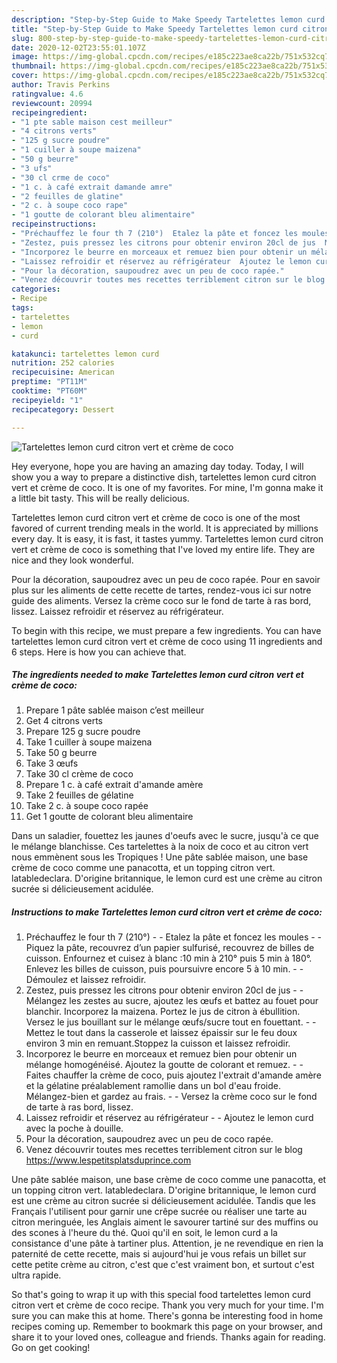 ```yaml
---
description: "Step-by-Step Guide to Make Speedy Tartelettes lemon curd citron vert et crème de coco"
title: "Step-by-Step Guide to Make Speedy Tartelettes lemon curd citron vert et crème de coco"
slug: 800-step-by-step-guide-to-make-speedy-tartelettes-lemon-curd-citron-vert-et-creme-de-coco
date: 2020-12-02T23:55:01.107Z
image: https://img-global.cpcdn.com/recipes/e185c223ae8ca22b/751x532cq70/tartelettes-lemon-curd-citron-vert-et-creme-de-coco-photo-principale-de-la-recette.jpg
thumbnail: https://img-global.cpcdn.com/recipes/e185c223ae8ca22b/751x532cq70/tartelettes-lemon-curd-citron-vert-et-creme-de-coco-photo-principale-de-la-recette.jpg
cover: https://img-global.cpcdn.com/recipes/e185c223ae8ca22b/751x532cq70/tartelettes-lemon-curd-citron-vert-et-creme-de-coco-photo-principale-de-la-recette.jpg
author: Travis Perkins
ratingvalue: 4.6
reviewcount: 20994
recipeingredient:
- "1 pte sable maison cest meilleur"
- "4 citrons verts"
- "125 g sucre poudre"
- "1 cuiller à soupe maizena"
- "50 g beurre"
- "3 ufs"
- "30 cl crme de coco"
- "1 c. à café extrait damande amre"
- "2 feuilles de glatine"
- "2 c. à soupe coco rape"
- "1 goutte de colorant bleu alimentaire"
recipeinstructions:
- "Préchauffez le four th 7 (210°)  Etalez la pâte et foncez les moules  Piquez la pâte, recouvrez d’un papier sulfurisé, recouvrez de billes de cuisson. Enfournez et cuisez à blanc :10 min à 210° puis 5 min à 180°. Enlevez les billes de cuisson, puis poursuivre encore 5 à 10 min.  Démoulez et laissez refroidir."
- "Zestez, puis pressez les citrons pour obtenir environ 20cl de jus  Mélangez les zestes au sucre, ajoutez les œufs et battez au fouet pour blanchir. Incorporez la maizena. Portez le jus de citron à ébullition. Versez le jus bouillant sur le mélange œufs/sucre tout en fouettant.  Mettez le tout dans la casserole et laissez épaissir sur le feu doux environ 3 min en remuant.Stoppez la cuisson et laissez refroidir."
- "Incorporez le beurre en morceaux et remuez bien pour obtenir un mélange homogénéisé. Ajoutez la goutte de colorant et remuez.  Faites chauffer la crème de coco, puis ajoutez l&#39;extrait d&#39;amande amère et la gélatine préalablement ramollie dans un bol d&#39;eau froide. Mélangez-bien et gardez au frais.  Versez la crème coco sur le fond de tarte à ras bord, lissez."
- "Laissez refroidir et réservez au réfrigérateur  Ajoutez le lemon curd avec la poche à douille."
- "Pour la décoration, saupoudrez avec un peu de coco rapée."
- "Venez découvrir toutes mes recettes terriblement citron sur le blog https://www.lespetitsplatsduprince.com"
categories:
- Recipe
tags:
- tartelettes
- lemon
- curd

katakunci: tartelettes lemon curd 
nutrition: 252 calories
recipecuisine: American
preptime: "PT11M"
cooktime: "PT60M"
recipeyield: "1"
recipecategory: Dessert

---
```



![Tartelettes lemon curd citron vert et crème de coco](https://img-global.cpcdn.com/recipes/e185c223ae8ca22b/751x532cq70/tartelettes-lemon-curd-citron-vert-et-creme-de-coco-photo-principale-de-la-recette.jpg)

Hey everyone, hope you are having an amazing day today. Today, I will show you a way to prepare a distinctive dish, tartelettes lemon curd citron vert et crème de coco. It is one of my favorites. For mine, I'm gonna make it a little bit tasty. This will be really delicious.

Tartelettes lemon curd citron vert et crème de coco is one of the most favored of current trending meals in the world. It is appreciated by millions every day. It is easy, it is fast, it tastes yummy. Tartelettes lemon curd citron vert et crème de coco is something that I've loved my entire life. They are nice and they look wonderful.

Pour la décoration, saupoudrez avec un peu de coco rapée. Pour en savoir plus sur les aliments de cette recette de tartes, rendez-vous ici sur notre guide des aliments. Versez la crème coco sur le fond de tarte à ras bord, lissez. Laissez refroidir et réservez au réfrigérateur.


To begin with this recipe, we must prepare a few ingredients. You can have tartelettes lemon curd citron vert et crème de coco using 11 ingredients and 6 steps. Here is how you can achieve that.

<!--inarticleads1-->

##### The ingredients needed to make Tartelettes lemon curd citron vert et crème de coco:

1. Prepare 1 pâte sablée maison c’est meilleur
1. Get 4 citrons verts
1. Prepare 125 g sucre poudre
1. Take 1 cuiller à soupe maizena
1. Take 50 g beurre
1. Take 3 œufs
1. Take 30 cl crème de coco
1. Prepare 1 c. à café extrait d&#39;amande amère
1. Take 2 feuilles de gélatine
1. Take 2 c. à soupe coco rapée
1. Get 1 goutte de colorant bleu alimentaire


Dans un saladier, fouettez les jaunes d&#39;oeufs avec le sucre, jusqu&#39;à ce que le mélange blanchisse. Ces tartelettes à la noix de coco et au citron vert nous emmènent sous les Tropiques ! Une pâte sablée maison, une base crème de coco comme une panacotta, et un topping citron vert. latabledeclara. D&#39;origine britannique, le lemon curd est une crème au citron sucrée si délicieusement acidulée. 

<!--inarticleads2-->

##### Instructions to make Tartelettes lemon curd citron vert et crème de coco:

1. Préchauffez le four th 7 (210°) -  - Etalez la pâte et foncez les moules -  - Piquez la pâte, recouvrez d’un papier sulfurisé, recouvrez de billes de cuisson. Enfournez et cuisez à blanc :10 min à 210° puis 5 min à 180°. Enlevez les billes de cuisson, puis poursuivre encore 5 à 10 min. -  - Démoulez et laissez refroidir.
1. Zestez, puis pressez les citrons pour obtenir environ 20cl de jus -  - Mélangez les zestes au sucre, ajoutez les œufs et battez au fouet pour blanchir. Incorporez la maizena. Portez le jus de citron à ébullition. Versez le jus bouillant sur le mélange œufs/sucre tout en fouettant. -  - Mettez le tout dans la casserole et laissez épaissir sur le feu doux environ 3 min en remuant.Stoppez la cuisson et laissez refroidir.
1. Incorporez le beurre en morceaux et remuez bien pour obtenir un mélange homogénéisé. Ajoutez la goutte de colorant et remuez. -  - Faites chauffer la crème de coco, puis ajoutez l&#39;extrait d&#39;amande amère et la gélatine préalablement ramollie dans un bol d&#39;eau froide. Mélangez-bien et gardez au frais. -  - Versez la crème coco sur le fond de tarte à ras bord, lissez.
1. Laissez refroidir et réservez au réfrigérateur -  - Ajoutez le lemon curd avec la poche à douille.
1. Pour la décoration, saupoudrez avec un peu de coco rapée.
1. Venez découvrir toutes mes recettes terriblement citron sur le blog https://www.lespetitsplatsduprince.com


Une pâte sablée maison, une base crème de coco comme une panacotta, et un topping citron vert. latabledeclara. D&#39;origine britannique, le lemon curd est une crème au citron sucrée si délicieusement acidulée. Tandis que les Français l&#39;utilisent pour garnir une crêpe sucrée ou réaliser une tarte au citron meringuée, les Anglais aiment le savourer tartiné sur des muffins ou des scones à l&#39;heure du thé. Quoi qu&#39;il en soit, le lemon curd a la consistance d&#39;une pâte à tartiner plus. Attention, je ne revendique en rien la paternité de cette recette, mais si aujourd&#39;hui je vous refais un billet sur cette petite crème au citron, c&#39;est que c&#39;est vraiment bon, et surtout c&#39;est ultra rapide. 

So that's going to wrap it up with this special food tartelettes lemon curd citron vert et crème de coco recipe. Thank you very much for your time. I'm sure you can make this at home. There's gonna be interesting food in home recipes coming up. Remember to bookmark this page on your browser, and share it to your loved ones, colleague and friends. Thanks again for reading. Go on get cooking!
